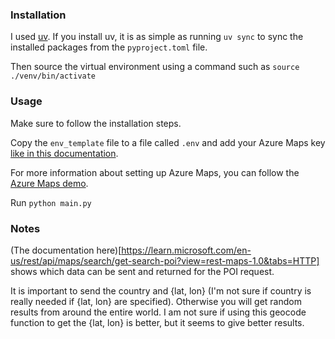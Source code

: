 ### Installation
I used [uv](https://docs.astral.sh/uv/).
If you install uv, it is as simple as running `uv sync` to sync the installed
packages from the `pyproject.toml` file.

Then source the virtual environment using a command such as `source
./venv/bin/activate`

### Usage
Make sure to follow the installation steps.

Copy the `env_template` file to a file called `.env` and add your Azure Maps
key [like in this
documentation](https://learn.microsoft.com/en-us/azure/azure-maps/how-to-dev-guide-py-sdk#using-a-subscription-key-credential).

For more information about setting up Azure Maps, you can follow the [Azure
Maps
demo](https://learn.microsoft.com/en-us/azure/azure-maps/quick-demo-map-app#create-an-azure-maps-account).

Run `python main.py`

### Notes
(The documentation here)[https://learn.microsoft.com/en-us/rest/api/maps/search/get-search-poi?view=rest-maps-1.0&tabs=HTTP] shows which data can be sent and returned for the POI request.

It is important to send the country and {lat, lon} (I'm not sure if country is
really needed if {lat, lon} are specified). Otherwise you will get random
results from around the entire world. I am not sure if using this geocode
function to get the {lat, lon} is better, but it seems to give better results.
